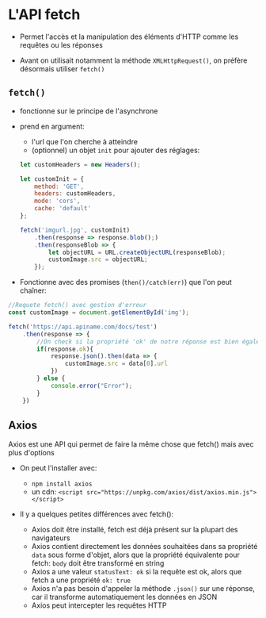 # L'API fetch

- Permet l'accès et la manipulation des éléments d'HTTP comme les requêtes ou les réponses

- Avant on utilisait notamment la méthode ``XMLHttpRequest()``, on préfère désormais utiliser ``fetch()``

## ``fetch()``
+ fonctionne sur le principe de l'asynchrone
+ prend en argument:
    - l'url que l'on cherche à atteindre
    - (optionnel) un objet ``init`` pour ajouter des réglages:
    ```js
    let customHeaders = new Headers();

    let customInit = { 
        method: 'GET',
        headers: customHeaders,
        mode: 'cors',
        cache: 'default' 
    };

    fetch('imgurl.jpg', customInit)
        .then(response => response.blob();)
        .then(responseBlob => {
            let objectURL = URL.createObjectURL(responseBlob);
            customImage.src = objectURL;
        });
    ```

+ Fonctionne avec des promises (``then()/catch(err)``) que l'on peut chaîner:
```js
//Requete fetch() avec gestion d'erreur
const customImage = document.getElementById('img');

fetch('https://api.apiname.com/docs/test')
    .then(response => {
        //On check si la propriété 'ok' de notre réponse est bien égale à true:
        if(response.ok){
            response.json().then(data => {
                customImage.src = data[0].url
            })
        } else {
            console.error("Error");
        }
    })
```

## Axios
Axios est une API qui permet de faire la même chose que fetch() mais avec plus d'options
+ On peut l'installer avec:
    - ``npm install axios``
    - un cdn: ``<script src="https://unpkg.com/axios/dist/axios.min.js"></script>``

+ Il y a quelques petites différences avec fetch():
    - Axios doit être installé, fetch est déjà présent sur la plupart des navigateurs
    - Axios contient directement les données souhaitées dans sa propriété ``data`` sous forme d'objet, alors que la propriété équivalente pour fetch: ``body`` doit être transformé en string
    - Axios a une valeur ``statusText: ok`` si la requête est ok, alors que fetch a une propriété ``ok: true`` 
    - Axios n'a pas besoin d'appeler la méthode ``.json()`` sur une réponse, car il transforme automatiquement les données en JSON
    - Axios peut intercepter les requêtes HTTP
